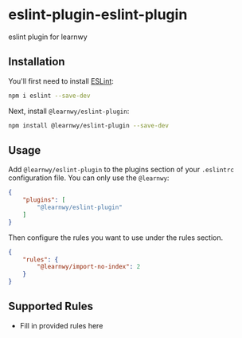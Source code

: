 # eslint-plugin-eslint-plugin

eslint plugin for learnwy

## Installation

You'll first need to install [ESLint](https://eslint.org/):

```sh
npm i eslint --save-dev
```

Next, install `@learnwy/eslint-plugin`:

```sh
npm install @learnwy/eslint-plugin --save-dev
```

## Usage

Add `@learnwy/eslint-plugin` to the plugins section of your `.eslintrc` configuration file. You can only use the `@learnwy`:

```json
{
    "plugins": [
        "@learnwy/eslint-plugin"
    ]
}
```


Then configure the rules you want to use under the rules section.

```json
{
    "rules": {
        "@learnwy/import-no-index": 2
    }
}
```

## Supported Rules

* Fill in provided rules here


